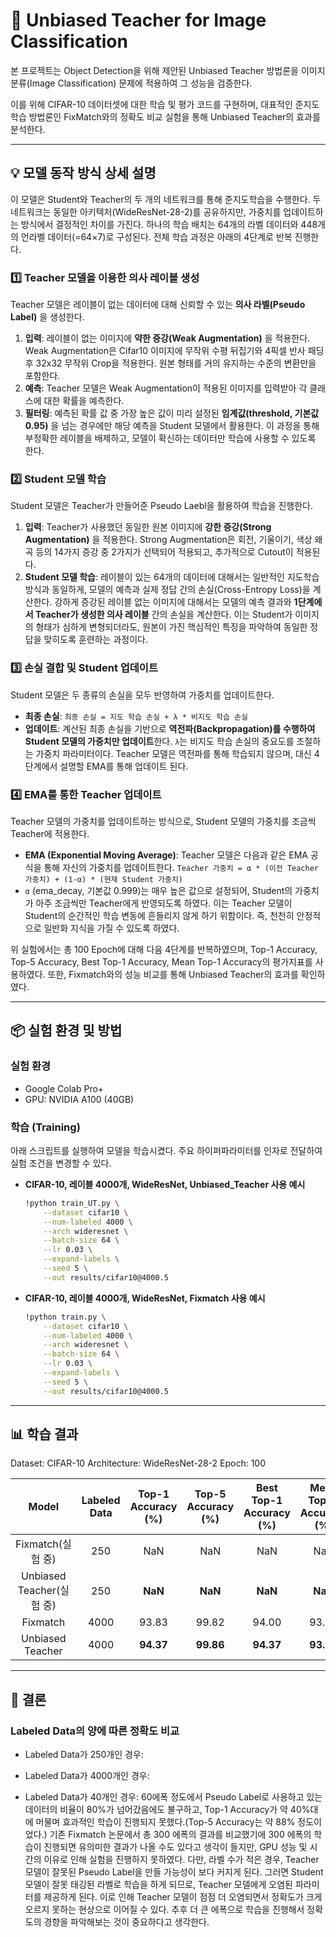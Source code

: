 # 🎯 Unbiased Teacher for Image Classification

본 프로젝트는 Object Detection을 위해 제안된 Unbiased Teacher 방법론을 이미지 분류(Image Classification) 문제에 적용하여 그 성능을 검증한다.

이를 위해 CIFAR-10 데이터셋에 대한 학습 및 평가 코드를 구현하며, 대표적인 준지도학습 방법론인 FixMatch와의 정확도 비교 실험을 통해 Unbiased Teacher의 효과를 분석한다.


---

## 💡 모델 동작 방식 상세 설명

이 모델은 Student와 Teacher의  두 개의 네트워크를 통해 준지도학습을 수행한다. 두 네트워크는 동일한 아키텍처(WideResNet-28-2)를 공유하지만, 가중치를 업데이트하는 방식에서 결정적인 차이를 가진다. 하나의 학습 배치는 64개의 라벨 데이터와 448개의 언라벨 데이터(=64×7)로 구성된다. 전체 학습 과정은 아래의 4단계로 반복 진행한다.

### **1️⃣ Teacher 모델을 이용한 의사 레이블 생성**

Teacher 모델은 레이블이 없는 데이터에 대해 신뢰할 수 있는 **의사 라벨(Pseudo Label)** 을 생성한다. 

1. **입력**: 레이블이 없는 이미지에 **약한 증강(Weak Augmentation)** 을 적용한다. Weak Augmentation은 Cifar10 이미지에 무작위 수평 뒤집기와 4픽셀 반사 패딩 후 32x32 무작위 Crop을 적용한다. 원본 형태를 거의 유지하는 수준의 변환만을 포함한다.
2. **예측**: Teacher 모델은 Weak Augmentation이 적용된 이미지를 입력받아 각 클래스에 대한 확률을 예측한다. 
3. **필터링**: 예측된 확률 값 중 가장 높은 값이 미리 설정된 **임계값(threshold, 기본값 0.95)** 을 넘는 경우에만 해당 예측을 Student 모델에서 활용한다. 이 과정을 통해 부정확한 레이블을 배제하고, 모델이 확신하는 데이터만 학습에 사용할 수 있도록 한다. 

### **2️⃣ Student 모델 학습**

Student 모델은 Teacher가 만들어준 Pseudo Laebl을 활용하여 학습을 진행한다. 

1.  **입력**: Teacher가 사용했던 동일한 원본 이미지에 **강한 증강(Strong Augmentation)** 을 적용한다. Strong Augmentation은 회전, 기울이기, 색상 왜곡 등의 14가지 증강 중 2가지가 선택되어 적용되고, 추가적으로 Cutout이 적용된다.
2.  **Student 모델 학습**: 레이블이 있는 64개의 데이터에 대해서는 일반적인 지도학습 방식과 동일하게, 모델의 예측과 실제 정답 간의 손실(Cross-Entropy Loss)을 계산한다. 강하게 증강된 레이블 없는 이미지에 대해서는 모델의 예측 결과와 **1단계에서 Teacher가 생성한 의사 레이블** 간의 손실을 계산한다. 이는 Student가 이미지의 형태가 심하게 변형되더라도, 원본이 가진 핵심적인 특징을 파악하여 동일한 정답을 맞히도록 훈련하는 과정이다.

### **3️⃣ 손실 결합 및 Student 업데이트**

Student 모델은 두 종류의 손실을 모두 반영하여 가중치를 업데이트한다.

-   **최종 손실**: `최종 손실 = 지도 학습 손실 + λ * 비지도 학습 손실`
-   **업데이트**: 계산된 최종 손실을 기반으로 **역전파(Backpropagation)를 수행하여 Student 모델의 가중치만 업데이트**한다. `λ`는 비지도 학습 손실의 중요도를 조절하는 가중치 파라미터이다. Teacher 모델은 역전파를 통해 학습되지 않으며, 대신 4단계에서 설명할 EMA를 통해 업데이트 된다. 

### **4️⃣ EMA를 통한 Teacher 업데이트**

Teacher 모델의 가중치를 업데이트하는 방식으로, Student 모델의 가중치를 조금씩 Teacher에 적용한다.

-   **EMA (Exponential Moving Average)**: Teacher 모델은 다음과 같은 EMA 공식을 통해 자신의 가중치를 업데이트한다.
    `Teacher 가중치 = α * (이전 Teacher 가중치) + (1-α) * (현재 Student 가중치)`
-   `α` (ema_decay, 기본값 0.999)는 매우 높은 값으로 설정되어, Student의 가중치가 아주 조금씩만 Teacher에게 반영되도록 하였다. 이는 Teacher 모델이 Student의 순간적인 학습 변동에 흔들리지 않게 하기 위함이다. 즉, 천천히 안정적으로 일반화 지식을 가질 수 있도록 하였다.

위 실험에서는 총 100 Epoch에 대해 다음 4단계를 반복하였으며, Top-1 Accuracy, Top-5 Accuracy, Best Top-1 Accuracy, Mean Top-1 Accuracy의 평가지표를 사용하였다. 또한, Fixmatch와의 성능 비교를 통해 Unbiased Teacher의 효과를 확인하였다. 

---

## 📦 실험 환경 및 방법

### 실험 환경
- Google Colab Pro+
- GPU: NVIDIA A100 (40GB)

### 학습 (Training)

아래 스크립트를 실행하여 모델을 학습시켰다. 주요 하이퍼파라미터를 인자로 전달하여 실험 조건을 변경할 수 있다.

-   **CIFAR-10, 레이블 4000개, WideResNet, Unbiased_Teacher 사용 예시**

    ```bash
    !python train_UT.py \
        --dataset cifar10 \
        --num-labeled 4000 \
        --arch wideresnet \
        --batch-size 64 \
        --lr 0.03 \
        --expand-labels \
        --seed 5 \
        --out results/cifar10@4000.5
    ```

-   **CIFAR-10, 레이블 4000개, WideResNet, Fixmatch 사용 예시**
    ```bash
    !python train.py \
        --dataset cifar10 \
        --num-labeled 4000 \
        --arch wideresnet \
        --batch-size 64 \
        --lr 0.03 \
        --expand-labels \
        --seed 5 \
        --out results/cifar10@4000.5
    ```
    
---

## 📊 학습 결과

Dataset: CIFAR-10
Architecture: WideResNet-28-2
Epoch: 100 

| Model | Labeled Data | Top-1 Accuracy (%) | Top-5 Accuracy (%) | Best Top-1 Accuracy (%) | Mean Top-1 Accuracy (%) |
| :-----: | :----------: | :----------: | :----------------: | :----------------: | :----------------: |
| Fixmatch(실험 중) | 250 | NaN | NaN | NaN | NaN |
| Unbiased Teacher(실험 중) | 250 | **NaN** | **NaN** | **NaN** | **NaN** |
| Fixmatch | 4000 | 93.83 | 99.82 | 94.00 | 93.76 |
| Unbiased Teacher | 4000 | **94.37** | **99.86** | **94.37** | **93.91** |

---

##  📝 결론

### Labeled Data의 양에 따른 정확도 비교
  - Labeled Data가 250개인 경우:
    
  - Labeled Data가 4000개인 경우:
    
  - Labeled Data가 40개인 경우: 60에폭 정도에서 Pseudo Label로 사용하고 있는 데이터의 비율이 80%가 넘어갔음에도 불구하고, Top-1 Accuracy가 약 40%대에 머물며 효과적인 학습이 진행되지 못했다.(Top-5 Accuracy는 약 88% 정도이었다.) 기존 Fixmatch 논문에서 총 300 에폭의 결과를 비교했기에 300 에폭의 학습이 진행되면 유의미한 결과가 나올 수도 있다고 생각이 들지만, GPU 성능 및 시간의 이유로 인해 실험을 진행하지 못하였다.
    다만, 라벨 수가 적은 경우, Teacher 모델이 잘못된 Pseudo Label을 만들 가능성이 보다 커지게 된다. 그러면 Student 모델이 잘못 태깅된 라벨로 학습을 하게 되므로, Teacher 모델에게 오염된 파라미터를 제공하게 된다. 이로 인해 Teacher 모델이 점점 더 오염되면서 정확도가 크게 오르지 못하는 현상으로 이어질 수 있다. 추후 더 큰 에폭으로 학습을 진행해서 정확도의 경향을 파악해보는 것이 중요하다고 생각한다.  

